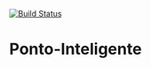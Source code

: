 [![Build Status](https://travis-ci.org/SieShow/Ponto-Inteligente.svg?branch=master)](https://travis-ci.org/SieShow/Ponto-Inteligente)

# Ponto-Inteligente
